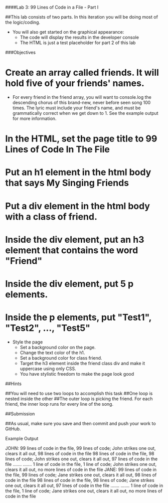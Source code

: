 ####Lab 3: 99 Lines of Code in a File - Part I

##This lab consists of two parts. In this iteration you will be doing most of the logic/coding.

- You will also get started on the graphical appearance:
    - The code will display the results in the developer console
    - The HTML is just a test placeholder for part 2 of this lab

###Objectives

# Create an array called friends. It will hold five of your friends' names.

- For every friend in the friend array, you will want to console.log the descending chorus of this brand-new, never before seen song 100 times. The lyric must include your friend's name, and must be grammatically correct when we get down to 1. See the example output for more information.

# In the HTML, set the page title to 99 Lines of Code In The File

# Put an h1 element in the html body that says My Singing Friends

# Put a div element in the html body with a class of friend.
# Inside the div element, put an h3 element that contains the word "Friend"
# Inside the div element, put 5 p elements.
# Inside the p elements, put "Test1", "Test2", ..., "Test5"

- Style the page
    - Set a background color on the page.
    - Change the text color of the h1.
    - Set a background color for class friend.
    - Target the h3 element inside the friend class div and make it uppercase using only CSS.
    - You have stylistic freedom to make the page look good

##Hints

##You will need to use two loops to accomplish this task
##One loop is nested inside the other
##The outer loop is picking the friend. For each friend, the inner loop runs for every line of the song.

##Submission

##As usual, make sure you save and then commit and push your work to GitHub.

Example Output

JOHN:
99 lines of code in the file, 99 lines of code; John strikes one out, clears it all out, 98 lines of code in the file
98 lines of code in the file, 98 lines of code; John strikes one out, clears it all out, 97 lines of code in the file
.......
.......
1 line of code in the file, 1 line of code; John strikes one out, clears it all out, no more lines of code in the file
JANE:
99 lines of code in the file, 99 lines of code; Jane strikes one out, clears it all out, 98 lines of code in the file
98 lines of code in the file, 98 lines of code; Jane strikes one out, clears it all out, 97 lines of code in the file
.......
.......
1 line of code in the file, 1 line of code; Jane strikes one out, clears it all out, no more lines of code in the file